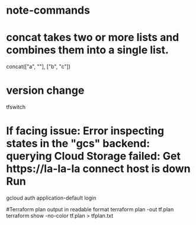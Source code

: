 # note-commands

# concat takes two or more lists and combines them into a single list.
concat(["a", ""], ["b", "c"])

# version change 
tfswitch 

# If facing issue: Error inspecting states in the "gcs" backend: querying Cloud Storage failed: Get https://la-la-la connect host is down Run
 gcloud auth application-default login
 
#Terraform plan output in readable format
terraform plan -out tf.plan
terraform show -no-color tf.plan > tfplan.txt
